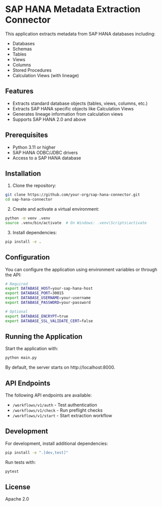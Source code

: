 # SAP HANA Metadata Extraction Connector

This application extracts metadata from SAP HANA databases including:

- Databases
- Schemas
- Tables
- Views
- Columns
- Stored Procedures
- Calculation Views (with lineage)

## Features

- Extracts standard database objects (tables, views, columns, etc.)
- Extracts SAP HANA specific objects like Calculation Views
- Generates lineage information from calculation views
- Supports SAP HANA 2.0 and above

## Prerequisites

- Python 3.11 or higher
- SAP HANA ODBC/JDBC drivers
- Access to a SAP HANA database

## Installation

1. Clone the repository:

```bash
git clone https://github.com/your-org/sap-hana-connector.git
cd sap-hana-connector
```

2. Create and activate a virtual environment:

```bash
python -m venv .venv
source .venv/bin/activate  # On Windows: .venv\Scripts\activate
```

3. Install dependencies:

```bash
pip install -e .
```

## Configuration

You can configure the application using environment variables or through the API:

```bash
# Required
export DATABASE_HOST=your-sap-hana-host
export DATABASE_PORT=30015
export DATABASE_USERNAME=your-username
export DATABASE_PASSWORD=your-password

# Optional
export DATABASE_ENCRYPT=true
export DATABASE_SSL_VALIDATE_CERT=false
```

## Running the Application

Start the application with:

```bash
python main.py
```

By default, the server starts on http://localhost:8000.

## API Endpoints

The following API endpoints are available:

- `/workflows/v1/auth` - Test authentication
- `/workflows/v1/check` - Run preflight checks
- `/workflows/v1/start` - Start extraction workflow

## Development

For development, install additional dependencies:

```bash
pip install -e ".[dev,test]"
```

Run tests with:

```bash
pytest
```

## License

Apache 2.0 
